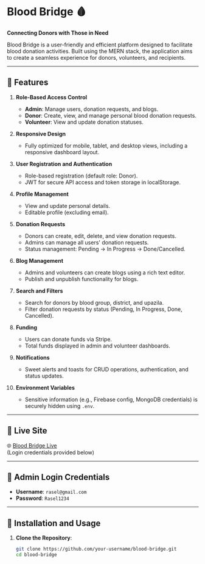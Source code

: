 # Blood Bridge 🩸  
**Connecting Donors with Those in Need**

Blood Bridge is a user-friendly and efficient platform designed to facilitate blood donation activities. Built using the MERN stack, the application aims to create a seamless experience for donors, volunteers, and recipients.

---

## 🌟 Features  
1. **Role-Based Access Control**  
   - **Admin**: Manage users, donation requests, and blogs.  
   - **Donor**: Create, view, and manage personal blood donation requests.  
   - **Volunteer**: View and update donation statuses.  

2. **Responsive Design**  
   - Fully optimized for mobile, tablet, and desktop views, including a responsive dashboard layout.

3. **User Registration and Authentication**  
   - Role-based registration (default role: Donor).  
   - JWT for secure API access and token storage in localStorage.  

4. **Profile Management**  
   - View and update personal details.  
   - Editable profile (excluding email).  

5. **Donation Requests**  
   - Donors can create, edit, delete, and view donation requests.  
   - Admins can manage all users' donation requests.  
   - Status management: Pending → In Progress → Done/Cancelled.  

6. **Blog Management**  
   - Admins and volunteers can create blogs using a rich text editor.  
   - Publish and unpublish functionality for blogs.  

7. **Search and Filters**  
   - Search for donors by blood group, district, and upazila.  
   - Filter donation requests by status (Pending, In Progress, Done, Cancelled).  

8. **Funding**  
   - Users can donate funds via Stripe.  
   - Total funds displayed in admin and volunteer dashboards.  

9. **Notifications**  
   - Sweet alerts and toasts for CRUD operations, authentication, and status updates.  

10. **Environment Variables**  
    - Sensitive information (e.g., Firebase config, MongoDB credentials) is securely hidden using `.env`.  

---

## 🚀 Live Site  
🌐 [Blood Bridge Live](#)  
(Login credentials provided below)

---

## 🔑 Admin Login Credentials  
- **Username**: `rasel@gmail.com`  
- **Password**: `Rasel1234`

---

## 📜 Installation and Usage  

1. **Clone the Repository**:  
   ```bash
   git clone https://github.com/your-username/blood-bridge.git
   cd blood-bridge
